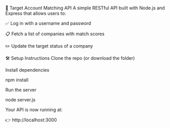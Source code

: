 🚀 Target Account Matching API
A simple RESTful API built with Node.js and Express that allows users to:

✅ Log in with a username and password

📋 Fetch a list of companies with match scores

✏️ Update the target status of a company



🛠 Setup Instructions
Clone the repo (or download the folder)


Install dependencies

npm install

Run the server

node server.js

Your API is now running at:

👉 http://localhost:3000


